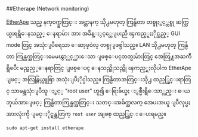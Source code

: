 ##Etherape (Network monitoring)

[EtherApe](http://etherape.sourceforge.net/) သည္ နက္ဝက္ဘ္အတြင္း အင္တာနက္ သို႕မဟုတ္  ကြန္ပ်ဴတာ  တစ္ခုႏွင့္တစ္ခု ဆက္သြယ္မႈရရွိေနသည့္ ေနရာမ်ား  အား အခ်ိန္ႏွင့္တေျပးညီ ၾကည့္ရႈႏိုင္သည့္ GUI mode တြင္ အသုံးျပဳရေသာ ေဆာ့ဖ္ဝဲလ္ တစ္ခုျဖစ္ပါသည္။ LAN သို႕မဟုတ္ ကြန္ပ်ဴတာ ကြန္ယက္အတြင္းမေမၽွာ္လင့္ထားေသာ ျဖစ္ေပၚတတ္မႈမ်ားတြင္ အေတြ႔အႀကဳံရွိၿပီး မည္သည့္ေနရာတြင္ ျဖစ္ေပၚ ေနသည္ဆိုသည္ကို ၾကည့္ရႈလိုပါက EtherApe ျဖင့္ အလြန္လြယ္ကူစြာ အသုံးျပဳႏိုင္ပါသည္။ ကြန္ပ်ဴတာအတြင္းသို႕ ထည့္သြင္းရာတြင္ သာမန္အသုံးျပဳသူ ႏွင့္ "root user" ဟူ၍  ေရြးခ်ယ္မႈ ႏွစ္မ်ိဳးရွိေသာ္လည္း ေယဘုယ်အားျဖင့္ ကြန္ပ်ဴတာကြန္ယက္အတြင္း သတင္းအခ်က္အလက္ အေပးအယူ ျပဳလုပ္မႈ အားလုံးကို ျမင္ႏိုင္ရန္အတြက္ `root user` အျဖစ္ ထည့္သြင္း ေပးရမည္။

	sudo apt-get install etherape
